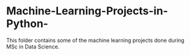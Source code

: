 # Machine-Learning-Projects-in-Python-
This folder contains some of the machine learning projects done during MSc in Data Science.
